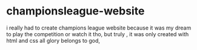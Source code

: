 # championsleague-website
i really had to create champions league website because it was my dream to play the competition or watch it tho, but truly , it was only created with html and css all glory belongs to god,
